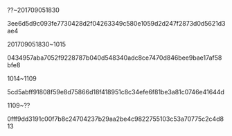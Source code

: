 ??~201709051830

3ee6d5d9c093fe7730428d2f04263349c580e1059d2d247f2873d0d5621d3ae4

201709051830~1015

0434957aba7052f9228787b040d548340adc8ce7470d846bee9bae17af58bfe8

1014~1109

5cd5abff91808f59e8d75866d18f418951c8c34efe6f81be3a81c0746e41644d

1109~??

0fff9dd3191c00f7b8c24704237b29aa2be4c9822755103c53a70775c2c4d813
